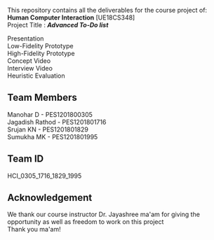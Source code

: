 This repository contains all the deliverables for the course project of: **Human Computer Interaction** [UE18CS348]<br />
Project Title : **_Advanced To-Do list_**<br />

Presentation<br />
Low-Fidelity Prototype<br />
High-Fidelity Prototype<br />
Concept Video<br />
Interview Video<br />
Heuristic Evaluation<br />

## Team Members

Manohar D - PES1201800305<br />
Jagadish Rathod - PES1201801716<br />
Srujan KN - PES1201801829<br />
Sumukha MK - PES1201801995<br />

## Team ID

HCI_0305_1716_1829_1995 <br/>

## Acknowledgement

We thank our course instructor Dr. Jayashree ma'am for giving the opportunity as well as freedom to work on this project<br />
Thank you ma'am!
